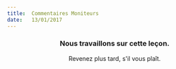 ```yaml
---
title:  Commentaires Moniteurs
date:   13/01/2017
---
```


### <center>Nous travaillons sur cette leçon.</center>
<center>Revenez plus tard, s'il vous plaît.</center>